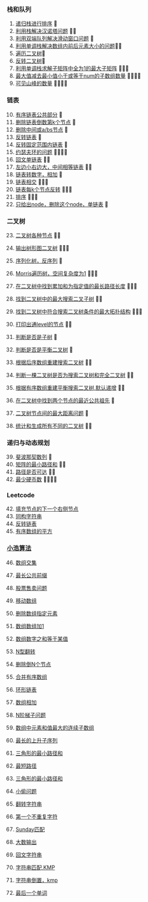 
### 栈和队列
1. [递归栈进行排序](https://github.com/LevenWin/alogrithm/blob/master/Python/Code/StackQueue/stack_sort.py) 🌟
2. [利用栈解决汉诺塔问题](https://github.com/LevenWin/alogrithm/blob/master/Python/Code/StackQueue/hanoiProblem.py) 🌟🌟
3. [利用双端队列解决滑动窗口问题](https://github.com/LevenWin/alogrithm/blob/master/Python/Code/StackQueue/slideWindow.py) 🌟
4. [利用单调栈解决数组内前后元素大小的问题](https://github.com/LevenWin/alogrithm/blob/master/Python/Code/StackQueue/2min.py)🌟🌟
5. [遍历二叉树](https://github.com/LevenWin/alogrithm/blob/master/Python/Code/StackQueue/treeReleated.py)🌟
6. [反转二叉树](https://github.com/LevenWin/alogrithm/blob/master/Python/Code/StackQueue/reverseTree.py)🌟
7. [利用单调栈求解子矩阵中全为1的最大子矩阵](https://github.com/LevenWin/alogrithm/blob/master/Python/Code/StackQueue/maxSubRect.py) 🌟🌟🌟
8. [最大值减去最小值小于或等于num的子数组数量](https://github.com/LevenWin/alogrithm/blob/master/Python/Code/StackQueue/12-4.py) 🌟🌟🌟🌟
9. [可见山峰的数量](https://github.com/LevenWin/alogrithm/blob/master/Python/Code/StackQueue/12-5.py) 🌟🌟🌟🌟

### 链表
10. [有序链表公共部分](https://github.com/LevenWin/alogrithm/blob/master/Python/Code/LinkedList/12-5-1.py) 🌟
11. [删除链表倒数第k个节点](https://github.com/LevenWin/alogrithm/blob/master/Python/Code/LinkedList/12-6-1.py) 🌟
12. [删除中间或a/bs节点](https://github.com/LevenWin/alogrithm/blob/master/Python/Code/LinkedList/12-6-2.py) 🌟
13. [反转链表](https://github.com/LevenWin/alogrithm/blob/master/Python/Code/LinkedList/12-6-3.py) 🌟
14. [反转固定范围内链表](https://github.com/LevenWin/alogrithm/blob/master/Python/Code/LinkedList/12-7-1.py) 🌟
15. [约瑟夫环的问题](https://github.com/LevenWin/alogrithm/blob/master/Python/Code/LinkedList/12-9.py) 🌟🌟🌟🌟
16. [回文单链表](https://github.com/LevenWin/alogrithm/blob/master/Python/Code/LinkedList/12-10.py) 🌟🌟
17. [左边小右边大，中间相等链表](https://github.com/LevenWin/alogrithm/blob/master/Python/Code/LinkedList/12-11.py) 🌟🌟
18. [链表转数字，相加](https://github.com/LevenWin/alogrithm/blob/master/Python/Code/LinkedList/12-12.py) 🌟
19. [链表相交](https://github.com/LevenWin/alogrithm/blob/master/Python/Code/LinkLinkedListList/12-13.py) 🌟🌟🌟
20. [链表每k个节点反转](https://github.com/LevenWin/alogrithm/blob/master/Python/Code/LinkedList/12-14.py) 🌟🌟🌟
21. [排序](https://github.com/LevenWin/alogrithm/blob/master/Python/Code/Common/sort.py) 🌟🌟🌟
22. [只给出node，删除这个node，单链表](https://github.com/LevenWin/alogrithm/blob/master/Python/Code/LinkedList/12-19.py) 🌟

### 二叉树
23. [二叉树各种节点](https://github.com/LevenWin/alogrithm/blob/master/Python/Code/Tree/12-20.py) 🌟🌟
24. [输出树形图二叉树](https://github.com/LevenWin/alogrithm/blob/master/Python/Code/Tree/12-21.py) 🌟🌟🌟
25. [序列化树，反序列](https://github.com/LevenWin/alogrithm/blob/master/Python/Code/Tree/12-22.py) 🌟
26. [Morris遍历树，空间复杂度为1](https://github.com/LevenWin/alogrithm/blob/master/Python/Code/Tree/12-26.py) 🌟🌟🌟
27. [在二叉树中找到累加和为指定值的最长路径长度](https://github.com/LevenWin/alogrithm/blob/master/Python/Code/Tree/12-27.py) 🌟🌟🌟
28. [找到二叉树中的最大搜索二叉子树](https://github.com/LevenWin/alogrithm/blob/master/Python/Code/Tree/12-28.py) 🌟🌟
29. [找到二叉树中符合搜索二叉树条件的最大拓扑结构](https://github.com/LevenWin/alogrithm/blob/master/Python/Code/Tree/12-30.py) 🌟🌟🌟
30. [打印出通level的节点](https://github.com/LevenWin/alogrithm/blob/master/Python/Code/Tree/1-2.py) 🌟🌟
31. [判断是否是子树](https://github.com/LevenWin/alogrithm/blob/master/Python/Code/Tree/1-3.py) 🌟
32. [判断是否是平衡二叉树](https://github.com/LevenWin/alogrithm/blob/master/Python/Code/Tree/1-3-1.py) 🌟
33. [根据后序数组重建搜索二叉树](https://github.com/LevenWin/alogrithm/blob/master/Python/Code/Tree/1-4.py) 🌟🌟

34. [判断一棵二叉树是否为搜索二叉树和完全二叉树](https://github.com/LevenWin/alogrithm/blob/master/Python/Code/Tree/1-5.py) 🌟🌟
35. [根据有序数组重建平衡搜索二叉树,默认递增](https://github.com/LevenWin/alogrithm/blob/master/Python/Code/Tree/1-6.py) 🌟🌟
36. [在二叉树中找到两个节点的最近公共祖先](https://github.com/LevenWin/alogrithm/blob/master/Python/Code/Tree/1-14.py) 🌟
37. [二叉树节点间的最大距离问题](https://github.com/LevenWin/alogrithm/blob/master/Python/Code/Tree/1-15.py) 🌟
38. [统计和生成所有不同的二叉树](https://github.com/LevenWin/alogrithm/blob/master/Python/Code/Tree/1-17.py) 🌟🌟

### 递归与动态规划
39. [斐波那契数列](https://github.com/LevenWin/alogrithm/blob/master/Python/Code/Recursive/1-20.py) 🌟
40. [矩阵的最小路径和](https://github.com/LevenWin/alogrithm/blob/master/Python/Code/Recursive/1-20-1.py) 🌟🌟
41. [路径是否可达](https://github.com/LevenWin/alogrithm/blob/master/Python/Code/Recursive/1-20-2.py) 🌟🌟
41. [最少硬币数](https://github.com/LevenWin/alogrithm/blob/master/Python/Code/Recursive/1-21.py) 🌟🌟🌟🌟

 ### Leetcode

42. [填充节点的下一个右侧节点](https://github.com/LevenWin/alogrithm/blob/master/JavaScript/116.js)
43. [同构字符串](https://github.com/LevenWin/alogrithm/blob/master/JavaScript/205.js)
44. [反转链表](https://github.com/LevenWin/alogrithm/blob/master/JavaScript/206.js)
45. [有序数组的平方](https://github.com/LevenWin/alogrithm/blob/master/JavaScript/977.js)

### [小浩算法](https://www.geekxh.com)
46. [数组交集](https://github.com/LevenWin/alogrithm/blob/master/JavaScript/小浩算法/数组/1.js)
47. [最长公共前缀](https://github.com/LevenWin/alogrithm/blob/master/JavaScript/小浩算法/数组/2.js)
48. [股票售卖问题](https://github.com/LevenWin/alogrithm/blob/master/JavaScript/小浩算法/数组/3.js)
49. [移动数组](https://github.com/LevenWin/alogrithm/blob/master/JavaScript/小浩算法/数组/4.js)
50. [删除数组指定元素](https://github.com/LevenWin/alogrithm/blob/master/JavaScript/小浩算法/数组/5.js)
51. [数组数组加1](https://github.com/LevenWin/alogrithm/blob/master/JavaScript/小浩算法/数组/6.js)
52. [数组数字之和等于某值](https://github.com/LevenWin/alogrithm/blob/master/JavaScript/小浩算法/数组/7.js)
53. [N型翻转](https://github.com/LevenWin/alogrithm/blob/master/JavaScript/小浩算法/数组/8.js)
54. [删除倒N个节点](https://github.com/LevenWin/alogrithm/blob/master/JavaScript/小浩算法/链表/9.js)
55. [合并有序数组](https://github.com/LevenWin/alogrithm/blob/master/JavaScript/小浩算法/链表/10.js)
56. [环形链表](https://github.com/LevenWin/alogrithm/blob/master/JavaScript/小浩算法/链表/11.js)
57. [数组相加](https://github.com/LevenWin/alogrithm/blob/master/JavaScript/小浩算法/链表/12.js)

58. [N阶梯子问题](https://github.com/LevenWin/alogrithm/blob/master/JavaScript/小浩算法/动态规划-DP/13.js)
59. [数组中元素和值最大的连续子数组](https://github.com/LevenWin/alogrithm/blob/master/JavaScript/小浩算法/动态规划-DP/14.js)
60. [最长的上升子序列](https://github.com/LevenWin/alogrithm/blob/master/JavaScript/小浩算法/动态规划-DP/15.js)
61. [三角形的最小路径和](https://github.com/LevenWin/alogrithm/blob/master/JavaScript/小浩算法/动态规划-DP/16.js)
62. [最短路径](https://github.com/LevenWin/alogrithm/blob/master/JavaScript/小浩算法/动态规划-DP/17.js)
63. [三角形的最小路径和](https://github.com/LevenWin/alogrithm/blob/master/JavaScript/小浩算法/动态规划-DP/16.js)
64. [小偷问题](https://github.com/LevenWin/alogrithm/blob/master/JavaScript/小浩算法/动态规划-DP/18.js)


65. [翻转字符串](https://github.com/LevenWin/alogrithm/blob/master/JavaScript/小浩算法/字符串/19.js)
66. [第一个不重复字符](https://github.com/LevenWin/alogrithm/blob/master/JavaScript/小浩算法/字符串/20.js)
67. [Sunday匹配](https://github.com/LevenWin/alogrithm/blob/master/JavaScript/小浩算法/字符串/21.js)
68. [大数输出](https://github.com/LevenWin/alogrithm/blob/master/JavaScript/小浩算法/字符串/22.js)
69. [回文字符串](https://github.com/LevenWin/alogrithm/blob/master/JavaScript/小浩算法/字符串/23.js)
70. [字符串匹配,KMP](https://github.com/LevenWin/alogrithm/blob/master/JavaScript/小浩算法/字符串/24.js)
71. [字符串倒置，kmp](https://github.com/LevenWin/alogrithm/blob/master/JavaScript/小浩算法/字符串/25.js)
72. [最后一个单词](https://github.com/LevenWin/alogrithm/blob/master/JavaScript/小浩算法/字符串/26.js)

    













